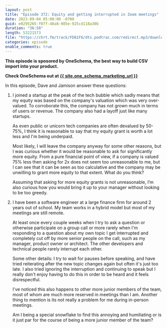 ```yaml
---
layout: post
title: "Episode 372: Equity and getting interrupted in Zoom meetings"
date: 2023-09-04 05:00:00 -0700
guid: e0295265-f07f-48a8-985e-925cd118a30b
duration: "36:58"
length: 53221573
file: "https://chrt.fm/track/FD81F6/dts.podtrac.com/redirect.mp3/download.softskills.audio/sse-372.mp3"
categories: episode
enable_comments: true
---
```


<b>This episode is sposored by OneSchema, the best way to build CSV import into your product.</b>

<b>Check OneSchema out at <a href="{{ site.one_schema_marketing_url }}">{{ site.one_schema_marketing_url }}</a></b>

In this episode, Dave and Jamison answer these questions:

1. I joined a startup at the peak of the tech bubble which sadly means that my equity was based on the company's valuation which was very over-valued. To corroborate this, the company has not grown much in terms of users or revenue. The company also had a layoff just like many startups.
   
   As even public or unicorn tech companies are often devalued by 50-75%, I think it is reasonable to say that my equity grant is worth a lot less and I'm being underpaid.
   
   Most likely, I will leave the company anyway for some other reasons, but I was curious whether it would be reasonable to ask for significantly more equity. From a pure financial point of view, if a company is valued 75% less then asking for 2x does not seem too unreasonable to me, but I can see that it can be seen as too calculative and the company may be unwilling to grant more equity to that extent. What do you think?
   
   
   Assuming that asking for more equity grants is not unreasonable, I’m also curious how you would bring it up to your manager without looking to be too greedy.

2. I have been a software engineer at a large finance firm for around 2 years out of school. My team works in a hybrid model but most of my meetings are still remote.
   
   At least once every couple weeks when I try to ask a question or otherwise participate on a group call or more rarely when I'm responding to a question about my own topic I get interrupted and completely cut off by more senior people on the call, such as my manager, product owner or architect. The other developers and technical people rarely interrupt each other.
   
   Some other details: I try to wait for pauses before speaking, and have tried reiterating after the new topic changes again but often it's just too late. I also tried ignoring the interruption and continuing to speak but I really don't enjoy having to do this in order to be heard and it feels disrespectful.
   
   I've noticed this also happens to other more junior members of the team, most of whom are much more reserved in meetings than I am. Another thing to mention is its not really a problem for me during in-person meetings.
   
   Am I being a special snowflake to find this annoying and humiliating or is it just par for the course of being a more junior member of the team?
